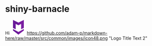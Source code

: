 # shiny-barnacle
Hi
![alt text](https://github.com/adam-p/markdown-here/raw/master/src/common/images/icon48.png "Logo Title Text 1")
https://github.com/adam-p/markdown-here/raw/master/src/common/images/icon48.png "Logo Title Text 2"
